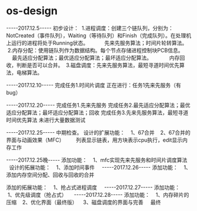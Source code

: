 # os-design
-----2017.12.5-----
初步设计： 
  1.进程调度：创建三个链队列，分别为：NotCreated（事件队列），Waiting（等待队列）和Finish（完成队列）。在处理机上运行的进程将处于Running状态。
            先来先服务算法；时间片轮转算法。
  2.内存分配：使用链队列作为数据结构。每个节点存储进程控制块PCB信息。
            最先适应分配算法；最优适应分配算法；最坏适应分配算法。
            内存回收，判断是否可以合并。
  3.磁盘调度：先来先服务算法，最短寻道时间优先算法，电梯算法。

-----2017.12.10-----
完成任务1.时间片调度
正在进行：任务1先来先服务（有bug）

-----2017.12.20-----
完成任务1.先来先服务
完成任务2.最先适应分配算法；最优适应分配算法；最坏适应分配算法；回收
完成任务3.先来先服务算法，最短寻道时间优先算法
未进行大量数据测试

-----2017.12.25-----
中期检查。
设计的扩展功能：
    1、67合并
    2、67合并的界面与动画效果（MFC）
        列表显示链表，用方块表示cpu执行，edit显示内存工作

-----2017.12.25晚-----
添加功能：
    1、mfc实现先来先服务和时间片调度算法
    
设计的拓展功能：
    1、添加时间事件
    
-----2017.12.26-----
添加功能：
    1、添加内存空间分配、回收与回收的合并
    
添加的拓展功能：
    1、抢占式进程调度
    
-----2017.12.27-----
添加功能：
    1、优先级调度（抢占式）
     
-----2017.12.28-----
添加功能：
    1、内存碎片的压缩
    2、优化界面（最终版）
    3、磁盘调度的界面与完善
    
最终
     



